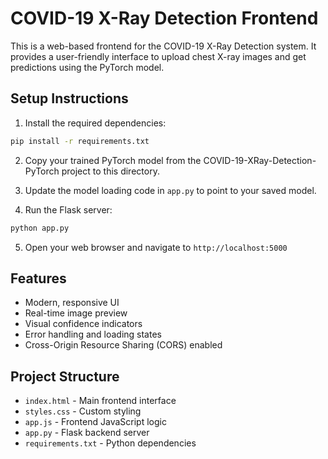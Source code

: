 # COVID-19 X-Ray Detection Frontend

This is a web-based frontend for the COVID-19 X-Ray Detection system. It provides a user-friendly interface to upload chest X-ray images and get predictions using the PyTorch model.

## Setup Instructions

1. Install the required dependencies:
```bash
pip install -r requirements.txt
```

2. Copy your trained PyTorch model from the COVID-19-XRay-Detection-PyTorch project to this directory.

3. Update the model loading code in `app.py` to point to your saved model.

4. Run the Flask server:
```bash
python app.py
```

5. Open your web browser and navigate to `http://localhost:5000`

## Features

- Modern, responsive UI
- Real-time image preview
- Visual confidence indicators
- Error handling and loading states
- Cross-Origin Resource Sharing (CORS) enabled

## Project Structure

- `index.html` - Main frontend interface
- `styles.css` - Custom styling
- `app.js` - Frontend JavaScript logic
- `app.py` - Flask backend server
- `requirements.txt` - Python dependencies
